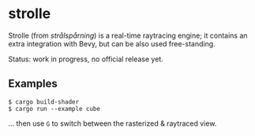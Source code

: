 # strolle

Strolle (from _strålspårning_) is a real-time raytracing engine; it contains an
extra integration with Bevy, but can be also used free-standing.

Status: work in progress, no official release yet.

## Examples

``` shell
$ cargo build-shader
$ cargo run --example cube
```

... then use `G` to switch between the rasterized & raytraced view.
